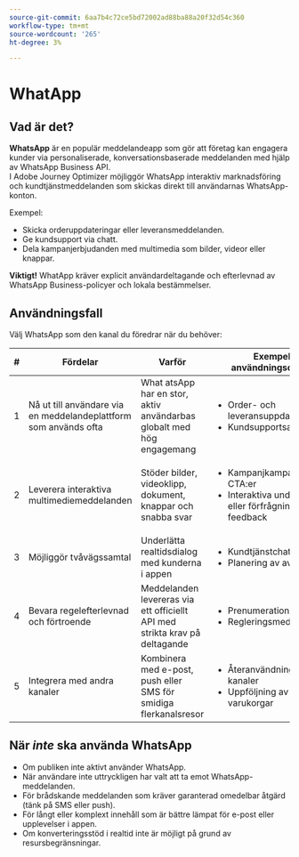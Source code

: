 ```yaml
---
source-git-commit: 6aa7b4c72ce5bd72002ad88ba88a20f32d54c360
workflow-type: tm+mt
source-wordcount: '265'
ht-degree: 3%

---
```

# WhatApp

## Vad är det?

**WhatsApp** är en populär meddelandeapp som gör att företag kan engagera kunder via personaliserade, konversationsbaserade meddelanden med hjälp av WhatsApp Business API.\
I Adobe Journey Optimizer möjliggör WhatsApp interaktiv marknadsföring och kundtjänstmeddelanden som skickas direkt till användarnas WhatsApp-konton.

Exempel:

* Skicka orderuppdateringar eller leveransmeddelanden.
* Ge kundsupport via chatt.
* Dela kampanjerbjudanden med multimedia som bilder, videor eller knappar.

**Viktigt!** WhatApp kräver explicit användardeltagande och efterlevnad av WhatsApp Business-policyer och lokala bestämmelser.

## Användningsfall

Välj WhatsApp som den kanal du föredrar när du behöver:

| # | Fördelar | Varför | Exempel på användningsområden |
|---|---------|-----|-------------------|
| 1 | Nå ut till användare via en meddelandeplattform som används ofta | What atsApp har en stor, aktiv användarbas globalt med hög engagemang | <ul><li>Order- och leveransuppdateringar</li><li>Kundsupportsamtal</li></ul> |
| 2 | Leverera interaktiva multimediemeddelanden | Stöder bilder, videoklipp, dokument, knappar och snabba svar | <ul><li>Kampanjkampanjer med CTA:er</li><li>Interaktiva undersökningar eller förfrågningar om feedback</li></ul> |
| 3 | Möjliggör tvåvägssamtal | Underlätta realtidsdialog med kunderna i appen | <ul><li>Kundtjänstchatt</li><li>Planering av avtalad tid</li></ul> |
| 4 | Bevara regelefterlevnad och förtroende | Meddelanden levereras via ett officiellt API med strikta krav på deltagande | <ul><li>Prenumerationsbekräftelser</li><li>Regleringsmeddelanden</li></ul> |
| 5 | Integrera med andra kanaler | Kombinera med e-post, push eller SMS för smidiga flerkanalsresor | <ul><li>Återanvändning i flera kanaler</li><li>Uppföljning av övergivna varukorgar</li></ul> |

## När *inte* ska använda WhatsApp

* Om publiken inte aktivt använder WhatsApp.
* När användare inte uttryckligen har valt att ta emot WhatsApp-meddelanden.
* För brådskande meddelanden som kräver garanterad omedelbar åtgärd (tänk på SMS eller push).
* För långt eller komplext innehåll som är bättre lämpat för e-post eller upplevelser i appen.
* Om konverteringsstöd i realtid inte är möjligt på grund av resursbegränsningar.
